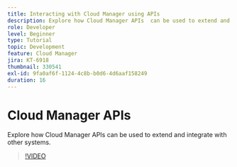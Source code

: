 ```yaml
---
title: Interacting with Cloud Manager using APIs
description: Explore how Cloud Manager APIs  can be used to extend and integrate with other systems.
role: Developer
level: Beginner
type: Tutorial
topic: Development
feature: Cloud Manager
jira: KT-6918
thumbnail: 330541
exl-id: 9fa0af6f-1124-4c8b-b0d6-4d6aaf158249
duration: 16
---
```

# Cloud Manager APIs

Explore how Cloud Manager APIs can be used to extend and integrate with other systems. 

>[!VIDEO](https://video.tv.adobe.com/v/330541?quality=12&learn=on)
